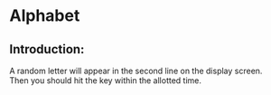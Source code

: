 Alphabet
===
Introduction:
--
A random letter will appear in the second line on the display screen.<br>
Then you should hit the key within the allotted time.
